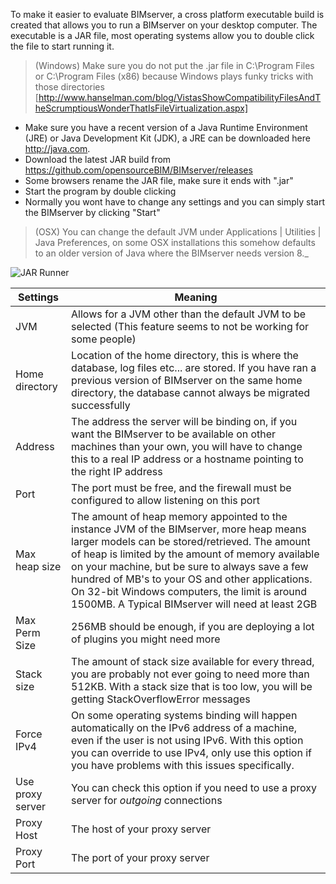 To make it easier to evaluate BIMserver, a cross platform executable build is created that allows you to run a BIMserver on your desktop computer. The executable is a JAR file, most operating systems allow you to double click the file to start running it.

> (Windows) Make sure you do not put the .jar file in C:\Program Files or C:\Program Files (x86) because Windows plays funky tricks with those directories [http://www.hanselman.com/blog/VistasShowCompatibilityFilesAndTheScrumptiousWonderThatIsFileVirtualization.aspx]

  * Make sure you have a recent version of a Java Runtime Environment (JRE) or Java Development Kit (JDK), a JRE can be downloaded here http://java.com.
  * Download the latest JAR build from https://github.com/opensourceBIM/BIMserver/releases
  * Some browsers rename the JAR file, make sure it ends with ".jar"
  * Start the program by double clicking
  * Normally you wont have to change any settings and you can simply start the BIMserver by clicking "Start"

> (OSX) You can change the default JVM under Applications | Utilities | Java Preferences, on some OSX installations this somehow defaults to an older version of Java where the BIMserver needs version 8._

![JAR Runner](https://github.com/opensourceBIM/BIMserver/raw/master/Documentation/img/jar.png)

| Settings | Meaning |
| ---------------------------- |-------------|
| JVM | Allows for a JVM other than the default JVM to be selected (This feature seems to not be working for some people) |
| Home directory | Location of the home directory, this is where the database, log files etc... are stored. If you have ran a previous version of BIMserver on the same home directory, the database cannot always be migrated successfully |
| Address | The address the server will be binding on, if you want the BIMserver to be available on other machines than your own, you will have to change this to a real IP address or a hostname pointing to the right IP address |
| Port | The port must be free, and the firewall must be configured to allow listening on this port |
| Max heap size | The amount of heap memory appointed to the instance JVM of the BIMserver, more heap means larger models can be stored/retrieved. The amount of heap is limited by the amount of memory available on your machine, but be sure to always save a few hundred of MB's to your OS and other applications. On 32-bit Windows computers, the limit is around 1500MB. A Typical BIMserver will need at least 2GB |
| Max Perm Size | 256MB should be enough, if you are deploying a lot of plugins you might need more |
| Stack size | The amount of stack size available for every thread, you are probably not ever going to need more than 512KB. With a stack size that is too low, you will be getting StackOverflowError messages |
| Force IPv4 | On some operating systems binding will happen automatically on the IPv6 address of a machine, even if the user is not using IPv6. With this option you can override to use IPv4, only use this option if you have problems with this issues specifically. |
| Use proxy server | You can check this option if you need to use a proxy server for _outgoing_ connections |
| Proxy Host | The host of your proxy server |
| Proxy Port | The port of your proxy server |
